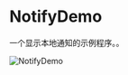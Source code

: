 NotifyDemo
=========

一个显示本地通知的示例程序。。

![NotifyDemo](https://raw.githubusercontent.com/luowei/iOS-demos/master/NotifyDemo/doc/a.png)